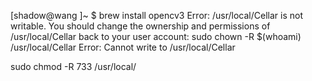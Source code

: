 [shadow@wang ]~ $ brew install opencv3
Error: /usr/local/Cellar is not writable. You should change the
ownership and permissions of /usr/local/Cellar back to your
user account:
  sudo chown -R $(whoami) /usr/local/Cellar
Error: Cannot write to /usr/local/Cellar



sudo chmod -R 733 /usr/local/